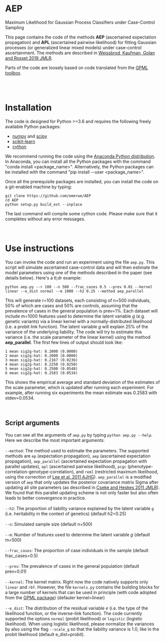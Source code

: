 # AEP
Maximum Likelihood for Gaussian Process Classifiers under Case-Control Sampling

This page contains the code of the methods **AEP** (ascertained expectation propagation) and **APL** (ascertained pairwise likelihood) 
for fitting Gaussian processes (or generalized linear mixed models) under case-control ascertainment. The methods are described in 
[Weissbrod, Kaufman, Golan and Rosset 2019 JMLR](http://jmlr.org/papers/v20/18-298.html).

Parts of the code are loosely based on code translated from the [GPML toolbox](http://www.gaussianprocess.org/gpml/code/matlab).

<br>
<br>


# Installation
The code is designed for Python >=3.6 and requires the following freely available Python packages:
* [numpy](http://www.numpy.org/) and [scipy](http://www.scipy.org)
* [scikit-learn](http://scikit-learn.org/stable)
* [cython](https://github.com/cython/cython)

We recommend running the code using the [Anaconda Python distribution](https://www.anaconda.com/download/).
In Anaconda, you can install all the Python packages with the command "conda install \<package_name\>".
Alternatively, the Python packages can be installed with the command "pip install --user \<package_name\>".

Once all the prerequisite packages are installed, you can install the code on a git-enabled machine by typing:
```
git clone https://github.com/omerwe/AEP
cd AEP
python setup.py build_ext --inplace
```
The last command will compile some cython code. Please make sure that it completes without any error messages.


<br>

# Use instructions
You can invoke the code and run an experiment using the file `aep.py`. This script will simulate ascertained case-control data and will then estimate the model parameters using one of the methods described in the paper (see details below). Here's a tl;dr example:
```
python aep.py --r 100 --n 500 --frac_cases 0.5 --prev 0.01 --kernel linear --e_dist normal --m 1000 --h2 0.25 --method aep_parallel 
```
This will generate r=100 datasets, each consisting of n=500 individuals, 50% of which are cases and 50% are controls, assuming that the prevalence of cases in the general population is prev=1%. Each dataset will include m=1000 features used to determine the latent variable *g* (e.g. genetic variants) via a linear kernel with a normally-distributed likelihood (i.e. a probit link function). The latent variable *g* will explain 25% of the variance of the underlying liability. The code will try to estimate this variance (i.e. the scale parameter of the linear kernel) using the method **aep_parallel**. The first few lines of output should look like:
```
1 mean sig2g-hat: 0.2000 (0.0000)
2 mean sig2g-hat: 0.2000 (0.0000)
3 mean sig2g-hat: 0.2167 (0.0236)
4 mean sig2g-hat: 0.2250 (0.0250)
5 mean sig2g-hat: 0.2500 (0.0548)
6 mean sig2g-hat: 0.2583 (0.0534)
```
This shows the empirical average and standard deviation of the estimates of the scale parameter, which is updated after running each experiment. For example, after running six experiments the mean estimate was 0.2583 with stdev=0.0534.

<br>


## Script arguments ##
You can see all the arguments of `aep.py` by typing `python aep.py --help`. Here we describe the most important arguments:
<br><br>
`--method`: The method used to estimate the parameters. The supported methods are `ep` (expectation propagation), `aep` (ascertained expectation propagation), `aep_parallel` (ascertained expectation propagation with parallel updates), `apl` (ascertained pairwise likelihood), `pcgc` (phenotype-correlation-genotype-correlation), and `reml` (restricted maximum likelihood, using the correction of [Lee et al. 2011 AJHG](https://www.cell.com/ajhg/fulltext/S0002-9297(11)00020-6)). `aep_parallel` is a modified version of `aep` that only updates the posterior covariance matrix Sigma after updating all site parameters (as described in [Cseke and Heskes 2011 JMLR](http://www.jmlr.org/papers/v12/cseke11a.html)). We found that this parallel updating scheme is not only faster but also often leads to better convergence in practice.
<br><br>
`--h2`: The proportion of liability variance explained by the latent variable `g` (i.e. heritability in the context of genetics) (default h2=0.25) 
<br><br>
`--n`: Simulated sample size (default n=500)
<br><br>
`--m`: Number of features used to determine the latent variable *g* (default m=500)
<br><br>
`--frac_cases`: The proportion of case individuals in the sample (default frac_cases=0.5)
<br><br>
`--prev`: The prevalence of cases in the general population (default prev=0.01)
<br><br>
`--kernel`: The kernel matrix. Right now the code natively supports only `linear` and `rbf`. However, the file `kernels.py` contains the building blocks for a large number of kernels that can be used in principle (with code adopted from the [GPML package](http://www.gaussianprocess.org/gpml/code/matlab/doc/)) (defauler kernel=linear)
<br><br>
`--e_dist`: The distribution of the residual variable *e* (i.e. the type of the likelihood function, or the inverse-link function). The code currently supported the options `normal` (probit likelihood) or `logistic` (logistic likelihood). When using logistic likelihood, please normalize the variances by also using the flag `--scale_g` so that the liability variance is 1.0, like in the probit likelihood (default e_dist=probit).
